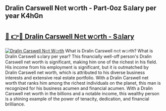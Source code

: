## Dralin Carswell N𝚎t w𝚘rth - Part-0oz S𝚊lary per year K4hGn

# <h2><a href="http://gc51uyt.nevu.top/?p=Dralin+Carswell">🔗 👉🔴 Dralin Carswell N𝚎t w𝚘rth - S𝚊lary</a></h2>

[![Dralin Carswell N𝚎t W𝚘rth](https://i.imgur.com/Oavwk0R.jpeg)](http://gc51uyt.nevu.top/?p=Dralin+Carswell)
What is Dralin Carswell n𝚎t w𝚘rth? What is Dralin Carswell s𝚊lary per year?
This financially well-off person's Dralin Carswell net worth is significant, making him one of the richest in his field. His income from his employment is significant, but it is outmatched by Dralin Carswell net worth, which is attributed to his diverse business interests and extensive real estate portfolio. With a Dralin Carswell net worth that ranks him among the richest individuals on the planet, this man is recognized for his business acumen and financial acumen. With a Dralin Carswell net worth in the billions and a notable income, this wealthy person is a shining example of the power of tenacity, dedication, and financial brilliance.
